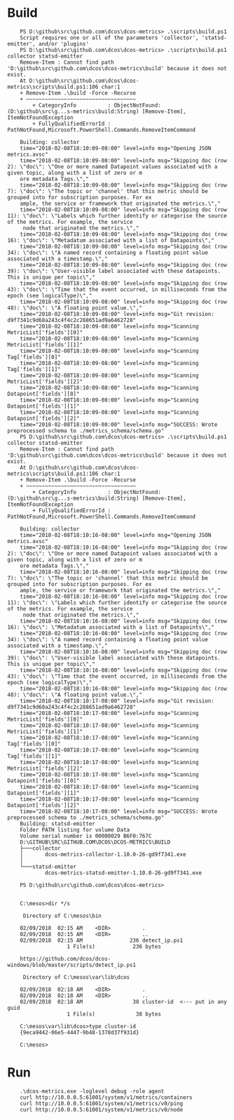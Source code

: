 # Build

        PS D:\github\src\github.com\dcos\dcos-metrics> .\scripts\build.ps1
        Script requires one or all of the parameters 'collector', 'statsd-emitter', and/or 'plugins'
        PS D:\github\src\github.com\dcos\dcos-metrics> .\scripts\build.ps1 collector statsd-emitter
        Remove-Item : Cannot find path 'D:\github\src\github.com\dcos\dcos-metrics\build' because it does not exist.
        At D:\github\src\github.com\dcos\dcos-metrics\scripts\build.ps1:106 char:1
        + Remove-Item .\build -Force -Recurse
        + ~~~~~~~~~~~~~~~~~~~~~~~~~~~~~~~~~~~
            + CategoryInfo          : ObjectNotFound: (D:\github\src\g...s-metrics\build:String) [Remove-Item], ItemNotFoundException
            + FullyQualifiedErrorId : PathNotFound,Microsoft.PowerShell.Commands.RemoveItemCommand

        Building: collector
        time="2018-02-08T18:10:09-08:00" level=info msg="Opening JSON metrics.avsc"
        time="2018-02-08T18:10:09-08:00" level=info msg="Skipping doc (row 2): \"doc\": \"One or more named Datapoint values associated with a given topic, along with a list of zero or m
        ore metadata Tags.\","
        time="2018-02-08T18:10:09-08:00" level=info msg="Skipping doc (row 7): \"doc\": \"The topic or 'channel' that this metric should be grouped into for subscription purposes. For ex
        ample, the service or framework that originated the metrics.\","
        time="2018-02-08T18:10:09-08:00" level=info msg="Skipping doc (row 11): \"doc\": \"Labels which further identify or categorise the source of the metrics. For example, the service
         node that originated the metrics.\","
        time="2018-02-08T18:10:09-08:00" level=info msg="Skipping doc (row 16): \"doc\": \"Metadatum associated with a list of Datapoints\","
        time="2018-02-08T18:10:09-08:00" level=info msg="Skipping doc (row 34): \"doc\": \"A named record containing a floating point value associated with a timestamp.\","
        time="2018-02-08T18:10:09-08:00" level=info msg="Skipping doc (row 39): \"doc\": \"User-visible label associated with these datapoints. This is unique per topic\","
        time="2018-02-08T18:10:09-08:00" level=info msg="Skipping doc (row 43): \"doc\": \"Time that the event occurred, in milliseconds from the epoch (see logicalType)\","
        time="2018-02-08T18:10:09-08:00" level=info msg="Skipping doc (row 48): \"doc\": \"A floating point value.\","
        time="2018-02-08T18:10:09-08:00" level=info msg="Git revision: d9f7341c9d68a243c4f4c2c288651ad9a6462728"
        time="2018-02-08T18:10:09-08:00" level=info msg="Scanning MetricList['fields'][0]"
        time="2018-02-08T18:10:09-08:00" level=info msg="Scanning MetricList['fields'][1]"
        time="2018-02-08T18:10:09-08:00" level=info msg="Scanning Tag['fields'][0]"
        time="2018-02-08T18:10:09-08:00" level=info msg="Scanning Tag['fields'][1]"
        time="2018-02-08T18:10:09-08:00" level=info msg="Scanning MetricList['fields'][2]"
        time="2018-02-08T18:10:09-08:00" level=info msg="Scanning Datapoint['fields'][0]"
        time="2018-02-08T18:10:09-08:00" level=info msg="Scanning Datapoint['fields'][1]"
        time="2018-02-08T18:10:09-08:00" level=info msg="Scanning Datapoint['fields'][2]"
        time="2018-02-08T18:10:09-08:00" level=info msg="SUCCESS: Wrote preprocessed schema to ./metrics_schema/schema.go"
        PS D:\github\src\github.com\dcos\dcos-metrics> .\scripts\build.ps1 collector statsd-emitter
        Remove-Item : Cannot find path 'D:\github\src\github.com\dcos\dcos-metrics\build' because it does not exist.
        At D:\github\src\github.com\dcos\dcos-metrics\scripts\build.ps1:106 char:1
        + Remove-Item .\build -Force -Recurse
        + ~~~~~~~~~~~~~~~~~~~~~~~~~~~~~~~~~~~
            + CategoryInfo          : ObjectNotFound: (D:\github\src\g...s-metrics\build:String) [Remove-Item], ItemNotFoundException
            + FullyQualifiedErrorId : PathNotFound,Microsoft.PowerShell.Commands.RemoveItemCommand

        Building: collector
        time="2018-02-08T18:10:16-08:00" level=info msg="Opening JSON metrics.avsc"
        time="2018-02-08T18:10:16-08:00" level=info msg="Skipping doc (row 2): \"doc\": \"One or more named Datapoint values associated with a given topic, along with a list of zero or m
        ore metadata Tags.\","
        time="2018-02-08T18:10:16-08:00" level=info msg="Skipping doc (row 7): \"doc\": \"The topic or 'channel' that this metric should be grouped into for subscription purposes. For ex
        ample, the service or framework that originated the metrics.\","
        time="2018-02-08T18:10:16-08:00" level=info msg="Skipping doc (row 11): \"doc\": \"Labels which further identify or categorise the source of the metrics. For example, the service
         node that originated the metrics.\","
        time="2018-02-08T18:10:16-08:00" level=info msg="Skipping doc (row 16): \"doc\": \"Metadatum associated with a list of Datapoints\","
        time="2018-02-08T18:10:16-08:00" level=info msg="Skipping doc (row 34): \"doc\": \"A named record containing a floating point value associated with a timestamp.\","
        time="2018-02-08T18:10:16-08:00" level=info msg="Skipping doc (row 39): \"doc\": \"User-visible label associated with these datapoints. This is unique per topic\","
        time="2018-02-08T18:10:16-08:00" level=info msg="Skipping doc (row 43): \"doc\": \"Time that the event occurred, in milliseconds from the epoch (see logicalType)\","
        time="2018-02-08T18:10:16-08:00" level=info msg="Skipping doc (row 48): \"doc\": \"A floating point value.\","
        time="2018-02-08T18:10:17-08:00" level=info msg="Git revision: d9f7341c9d68a243c4f4c2c288651ad9a6462728"
        time="2018-02-08T18:10:17-08:00" level=info msg="Scanning MetricList['fields'][0]"
        time="2018-02-08T18:10:17-08:00" level=info msg="Scanning MetricList['fields'][1]"
        time="2018-02-08T18:10:17-08:00" level=info msg="Scanning Tag['fields'][0]"
        time="2018-02-08T18:10:17-08:00" level=info msg="Scanning Tag['fields'][1]"
        time="2018-02-08T18:10:17-08:00" level=info msg="Scanning MetricList['fields'][2]"
        time="2018-02-08T18:10:17-08:00" level=info msg="Scanning Datapoint['fields'][0]"
        time="2018-02-08T18:10:17-08:00" level=info msg="Scanning Datapoint['fields'][1]"
        time="2018-02-08T18:10:17-08:00" level=info msg="Scanning Datapoint['fields'][2]"
        time="2018-02-08T18:10:17-08:00" level=info msg="SUCCESS: Wrote preprocessed schema to ./metrics_schema/schema.go"
        Building: statsd-emitter
        Folder PATH listing for volume Data
        Volume serial number is 00000029 B6F0:767C
        D:\GITHUB\SRC\GITHUB.COM\DCOS\DCOS-METRICS\BUILD
        ├───collector
        │       dcos-metrics-collector-1.10.0-26-gd9f7341.exe
        │
        └───statsd-emitter
                dcos-metrics-statsd-emitter-1.10.0-26-gd9f7341.exe

        PS D:\github\src\github.com\dcos\dcos-metrics>
        

        C:\mesos>dir */s

         Directory of C:\mesos\bin

        02/09/2018  02:15 AM    <DIR>          .
        02/09/2018  02:15 AM    <DIR>          ..
        02/09/2018  02:15 AM               236 detect_ip.ps1
                       1 File(s)            236 bytes

        https://github.com/dcos/dcos-windows/blob/master/scripts/detect_ip.ps1

         Directory of C:\mesos\var\lib\dcos

        02/09/2018  02:18 AM    <DIR>          .
        02/09/2018  02:18 AM    <DIR>          ..
        02/09/2018  02:18 AM                38 cluster-id  <--- put in any guid
                       1 File(s)             38 bytes

        C:\mesos\var\lib\dcos>type cluster-id
        {9eca9442-06e5-4447-9b48-1378d37f931d}
             
        C:\mesos>        

# Run

        .\dcos-metrics.exe -loglevel debug -role agent
        curl http://10.0.0.5:61001/system/v1/metrics/containers
        curl http://10.0.0.5:61001/system/v1/metrics/v0/ping
        curl http://10.0.0.5:61001/system/v1/metrics/v0/node




